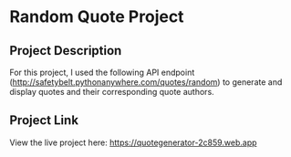 # Random Quote Project

## Project Description
For this project, I used the following API endpoint (http://safetybelt.pythonanywhere.com/quotes/random) to generate and display quotes and their corresponding quote authors.

## Project Link
View the live project here: https://quotegenerator-2c859.web.app

